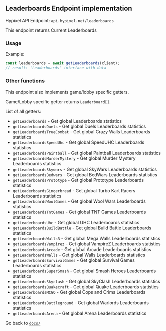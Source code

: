 ## Leaderboards Endpoint implementation

Hypixel API Endpoint: `api.hypixel.net/leaderboards`

This endpoint returns Current Leaderboards

### Usage

Example:
```ts
const leaderboards = await getLeaderboards(client);
// result: 'Leaderboards' interface with data
```

### Other functions

This endpoint also implements game/lobby specific getters.

Game/Lobby specific getter returns `Leaderboard[]`.

List of all getters:
- `getLeaderboards` - Get global Leaderboards statistics
- `getLeaderboardsDuels` - Get global Duels Leaderboards statistics
- `getLeaderboardsTrueCombat` - Get global Crazy Walls Leaderboards statistics
- `getLeaderboardsSpeedUhc` - Get global SpeedUHC Leaderboards statistics
- `getLeaderboardsPaintball` - Get global Paintball Leaderboards statistics
- `getLeaderboardsMurderMystery` - Get global Murder Mystery Leaderboards statistics
- `getLeaderboardsSkywars` - Get global SkyWars Leaderboards statistics
- `getLeaderboardsBedwars` - Get global BedWars Leaderboards statistics
- `getLeaderboardsPrototype` - Get global Prototype Leaderboards statistics
- `getLeaderboardsGingerbread` - Get global Turbo Kart Racers Leaderboards statistics
- `getLeaderboardsWoolGames` - Get global Wool Wars Leaderboards statistics
- `getLeaderboardsTntGames` - Get global TNT Games Leaderboards statistics
- `getLeaderboardsUhc` - Get global UHC Leaderboards statistics
- `getLeaderboardsBuildBattle` - Get global Build Battle Leaderboards statistics
- `getLeaderboardsWalls3` - Get global Mega Walls Leaderboards statistics
- `getLeaderboardsVampirez` - Get global VampireZ Leaderboards statistics
- `getLeaderboardsArcade` - Get global Arcade Leaderboards statistics
- `getLeaderboardsWalls` - Get global Walls Leaderboards statistics
- `getLeaderboardsSurvivalGames` - Get global Survival Games Leaderboards statistics
- `getLeaderboardsSuperSmash` - Get global Smash Heroes Leaderboards statistics
- `getLeaderboardsSkyclash` - Get global SkyClash Leaderboards statistics
- `getLeaderboardsQuakecraft` - Get global Quake Leaderboards statistics
- `getLeaderboardsMCGO` - Get global Cops and Crims Leaderboards statistics
- `getLeaderboardsBattleground` - Get global Warlords Leaderboards statistics
- `getLeaderboardsArena` - Get global Arena Leaderboards statistics


Go back to [`docs/`](../README.md)
